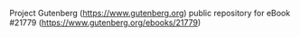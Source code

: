 Project Gutenberg (https://www.gutenberg.org) public repository for eBook #21779 (https://www.gutenberg.org/ebooks/21779)
